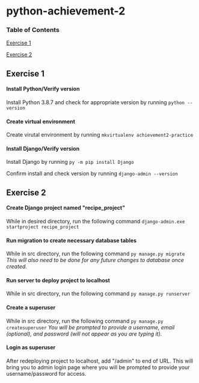 # python-achievement-2

### Table of Contents

[Exercise 1](https://github.com/brett-ranieri/python-achievement-2/tree/main#exercise-1)

[Exercise 2](https://github.com/brett-ranieri/python-achievement-2/tree/main#exercise-2)


## Exercise 1

#### Install Python/Verify version

Install Python 3.8.7 and check for appropriate version by running `python --version`

#### Create virtual environment

Create virutal environment by running `mkvirtualenv achievement2-practice`

#### Install Django/Verify version

Install Django by running `py -m pip install Django` 

Confirm install and check version by running `django-admin --version`


## Exercise 2

#### Create Django project named "recipe_project"

While in desired directory, run the following command `django-admin.exe startproject recipe_project`

#### Run migration to create necessary database tables

While in src directory, run the following command `py manage.py migrate`
*This will also need to be done for any future changes to database once created.*

#### Run server to deploy project to localhost

While in src directory, run the following command `py manage.py runserver`

#### Create a superuser

While in src directory, run the following command `py manage.py createsuperuser`
*You will be prompted to provide a username, email (optional), and password (will not appear as you are typing it).*

#### Login as superuser

After redeploying project to localhost, add "/admin" to end of URL. This will bring you to admin login page where you will be prompted to provide your username/password for access.


